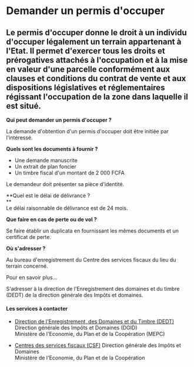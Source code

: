 # Demander un permis d'occuper

Le permis d'occuper donne le droit à un individu d'occuper légalement un terrain appartenant à l'Etat. Il permet d'exercer tous les droits et prérogatives attachés à l'occupation et à la mise en valeur d'une parcelle conformément aux clauses et conditions du contrat de vente et aux dispositions législatives et réglementaires régissant l'occupation de la zone dans laquelle il est situé.
----------------------------------------------------------------------------------------------------------------------------------------------------------------------------------------------------------------------------------------------------------------------------------------------------------------------------------------------------------------------------------------------------

**Qui peut demander un permis d'occuper ?**

La demande d'obtention d'un permis d'occuper doit être initiée par l'intéressé. 

**Quels sont les documents à fournir ?**

*   Une demande manuscrite
*   Un extrait de plan foncier
*   Un timbre fiscal d'un montant de 2 000 FCFA

Le demandeur doit présenter sa pièce d'identité.  

**Quel est le délai de délivrance ?  
**  
Le délai raisonnable de délivrance est de 24 mois.  

**Que faire en cas de perte ou de vol ?**  
  
Se faire établir un duplicata en fournissant les mêmes documents et un certificat de perte.  

**Où s'adresser ?**

Au bureau d'enregistrement du Centre des services fiscaux du lieu du terrain concerné.

Pour en savoir plus…

S'adresser à la direction de l'Enregistrement des domaines et du timbre (DEDT) de la direction générale des Impôts et domaines.

#### Les services à contacter

*   [Direction de l'Enregistrement, des Domaines et du Timbre (DEDT)](../../../services/direction-de-lenregistrement-des-domaines-et-du-timbre-dedt.md) Direction générale des Impôts et Domaines (DGID)  
    Ministère de l'Economie, du Plan et de la Coopération (MEPC)  
    
*   [Centres des services fiscaux (CSF)](../../../services/centres-des-services-fiscaux-csf.md) Direction générale des Impôts et Domaines  
    Ministère de l'Economie, du Plan et de la Coopération